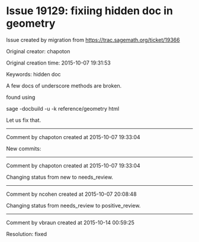 # Issue 19129: fixiing hidden doc in geometry

Issue created by migration from https://trac.sagemath.org/ticket/19366

Original creator: chapoton

Original creation time: 2015-10-07 19:31:53

Keywords: hidden doc

A few docs of underscore methods are broken.

found using

sage -docbuild -u -k reference/geometry html

Let us fix that.


---

Comment by chapoton created at 2015-10-07 19:33:04

New commits:


---

Comment by chapoton created at 2015-10-07 19:33:04

Changing status from new to needs_review.


---

Comment by ncohen created at 2015-10-07 20:08:48

Changing status from needs_review to positive_review.


---

Comment by vbraun created at 2015-10-14 00:59:25

Resolution: fixed
